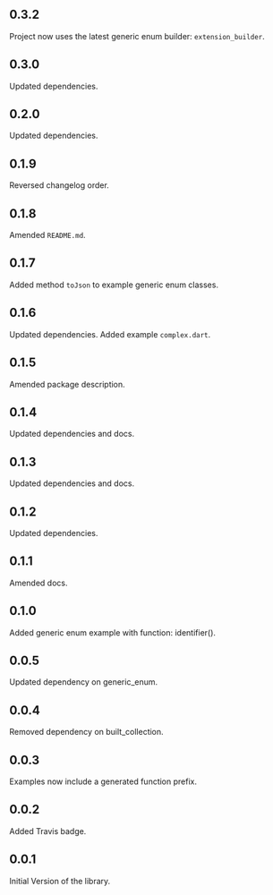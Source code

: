 ## 0.3.2

Project now uses the latest generic enum builder: `extension_builder`.

## 0.3.0

Updated dependencies.

## 0.2.0

Updated dependencies.

## 0.1.9

Reversed changelog order.

## 0.1.8

Amended `README.md`.

## 0.1.7

Added method `toJson` to example generic enum classes.

## 0.1.6

Updated dependencies. Added example `complex.dart`.

## 0.1.5

Amended package description.

## 0.1.4

Updated dependencies and docs.

## 0.1.3

Updated dependencies and docs.

## 0.1.2

Updated dependencies.

## 0.1.1

Amended docs.

## 0.1.0

Added generic enum example with function: identifier().

## 0.0.5

Updated dependency on generic_enum.

## 0.0.4

Removed dependency on built_collection.

## 0.0.3

Examples now include a generated function prefix.

## 0.0.2

Added Travis badge.

## 0.0.1

Initial Version of the library.